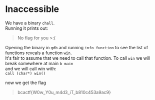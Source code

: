 # Inaccessible
We have a binary `chall`.  
Running it prints out:
> No flag for you >:(

Opening the binary in `gdb` and running `info function` to see the list of functions reveals a function `win`.  
It's fair to assume that we need to call that function. 
To call `win` we will break somewhere at main
```b main```  
and we will call win with:  
`call (char*) win()`

now we get the flag
> bcactf{W0w_Y0u_m4d3_iT_b810c453a9ac9}
